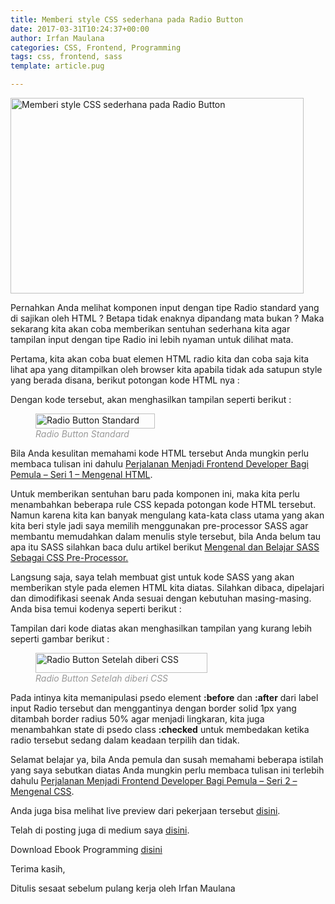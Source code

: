 ```yaml
---
title: Memberi style CSS sederhana pada Radio Button
date: 2017-03-31T10:24:37+00:00
author: Irfan Maulana
categories: CSS, Frontend, Programming
tags: css, frontend, sass
template: article.pug

---
```

<img width="469" height="313" alt="Memberi style CSS sederhana pada Radio Button" src="https://i.stack.imgur.com/Ngv2E.png" title="" class="aligncenter size-custom" />

Pernahkan Anda melihat komponen input dengan tipe Radio standard yang di sajikan oleh HTML ? Betapa tidak enaknya dipandang mata bukan ? Maka sekarang kita akan coba memberikan sentuhan sederhana kita agar tampilan input dengan tipe Radio ini lebih nyaman untuk dilihat mata.

Pertama, kita akan coba buat elemen HTML radio kita dan coba saja kita lihat apa yang ditampilkan oleh browser kita apabila tidak ada satupun style yang berada disana, berikut potongan kode HTML nya :

<span class="more"></span>

<div class="gist-oembed" data-gist="mazipan/064088c71371de3ed8e7150e611b0b1b.json">
</div>

Dengan kode tersebut, akan menghasilkan tampilan seperti berikut :

<figure style="width: 191px" class="wp-caption aligncenter"><img src="https://cdn-images-1.medium.com/max/800/1*uyIFVh7aFFk0WHsg8nXEbA.png" alt="Radio Button Standard" width="191" height="24" /><figcaption class="wp-caption-text"><span style="color: #999999;"><em>Radio Button Standard</em></figcaption></figure></span>

Bila Anda kesulitan memahami kode HTML tersebut Anda mungkin perlu membaca tulisan ini dahulu&nbsp;[Perjalanan Menjadi Frontend Developer Bagi Pemula – Seri 1 – Mengenal HTML](https://mazipanneh.com/blog/2017/03/perjalanan-menjadi-frontend-developer-bagi-pemula-seri-1-mengenal-html/).

<!--more-->

Untuk memberikan sentuhan baru pada komponen ini, maka kita perlu menambahkan beberapa rule CSS kepada potongan kode HTML tersebut. Namun karena kita kan banyak mengulang kata-kata class utama yang akan kita beri style jadi saya memilih menggunakan pre-processor SASS agar membantu memudahkan dalam menulis style tersebut, bila Anda belum tau apa itu SASS silahkan baca dulu artikel berikut&nbsp;[Mengenal&nbsp;dan Belajar SASS Sebagai CSS Pre-Processor.](https://mazipanneh.com/blog/2017/04/mengenal-dan-belajar-sass-sebagai-css-pre-processor/)

Langsung saja, saya telah membuat gist untuk kode SASS yang akan memberikan style pada elemen HTML kita diatas. Silahkan dibaca, dipelajari dan dimodifikasi seenak Anda sesuai dengan kebutuhan masing-masing. Anda bisa temui kodenya seperti berikut :

<div class="gist-oembed" data-gist="mazipan/b13a1add0b1983c6357092e360ed8f5f.json?file=simple-styling-radios.scss">
</div>

Tampilan dari kode diatas akan menghasilkan tampilan yang kurang lebih seperti gambar berikut :

<figure style="width: 275px" class="wp-caption aligncenter"><img src="https://cdn-images-1.medium.com/max/800/1*RMQD11Vh2eqfTe3hP94gUw.png" alt="Radio Button Setelah diberi CSS" width="275" height="32" /><figcaption class="wp-caption-text"><span style="color: #999999;"><em>Radio Button Setelah diberi CSS</em></figcaption></figure></span>

Pada intinya kita memanipulasi psedo element **:before** dan **:after** dari label input Radio tersebut dan menggantinya dengan border solid 1px yang ditambah border radius 50% agar menjadi lingkaran, kita juga menambahkan state di psedo class **:checked** untuk membedakan ketika radio tersebut sedang dalam keadaan terpilih dan tidak.

Selamat belajar ya, bila Anda pemula dan susah memahami beberapa istilah yang saya sebutkan diatas Anda mungkin perlu membaca tulisan ini terlebih dahulu&nbsp;[Perjalanan Menjadi Frontend Developer Bagi Pemula – Seri 2 – Mengenal CSS](https://mazipanneh.com/blog/2017/03/perjalanan-menjadi-frontend-developer-bagi-pemula-seri-2-mengenal-css/).

Anda juga bisa melihat live preview dari pekerjaan tersebut <a href="https://codepen.io/mazipan/pen/ryQZON" target="_blank">disini</a>.

Telah di posting juga di medium saya <a href="https://medium.com/@mazipanneh/sass-untuk-styling-sederhana-radio-1aaef180f62c" target="_blank">disini</a>.

Download Ebook Programming&nbsp;[disini](https://mazipanneh.com/blog/download-ebook-programming/)

Terima kasih,

Ditulis sesaat sebelum pulang kerja oleh Irfan Maulana